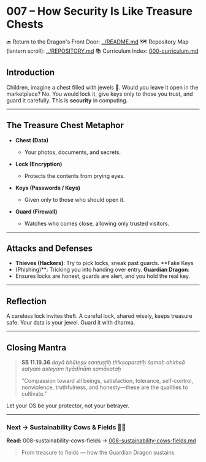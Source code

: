 # 007 – How Security Is Like Treasure Chests

🔙 Return to the Dragon's Front Door: [../README.md](../README.md) 🗺️ Repository
Map (lantern scroll): [../REPOSITORY.md](../REPOSITORY.md) 📚 Curriculum Index:
[000-curriculum.md](000-curriculum.md)


## Introduction

Children, imagine a chest filled with jewels 💎. Would you leave it open in the
marketplace? No. You would lock it, give keys only to those you trust, and guard
it carefully. This is **security** in computing.

---

## The Treasure Chest Metaphor

- **Chest (Data)**
  - Your photos, documents, and secrets.

- **Lock (Encryption)**
  - Protects the contents from prying eyes.

- **Keys (Passwords / Keys)**
  - Given only to those who should open it.

- **Guard (Firewall)**
  - Watches who comes close, allowing only trusted visitors.

---

## Attacks and Defenses

- **Thieves (Hackers)**: Try to pick locks, sneak past guards. **Fake Keys
- (Phishing)**: Tricking you into handing over entry. **Guardian Dragon**:
- Ensures locks are honest, guards are alert, and you hold
the real key.

---

## Reflection

A careless lock invites theft. A careful lock, shared wisely, keeps treasure
safe. Your data is your jewel. Guard it with dharma.

---

## Closing Mantra

> **SB 11.19.36** *dayā bhūteṣu santuṣṭiḥ titikṣoparatiḥ śamaḥ ahiṁsā satyam
> asteyam ityādīnāṁ samāsataḥ*
>
> "Compassion toward all beings, satisfaction, tolerance, self-control,
nonviolence, truthfulness, and honesty—these are the qualities to cultivate."

Let your OS be your protector, not your betrayer.

---
### Next → Sustainability Cows & Fields 🐄🌾
**Read:** 008-sustainability-cows-fields →
[008-sustainability-cows-fields.md](008-sustainability-cows-fields.md)

> From treasure to fields — how the Guardian Dragon sustains.
